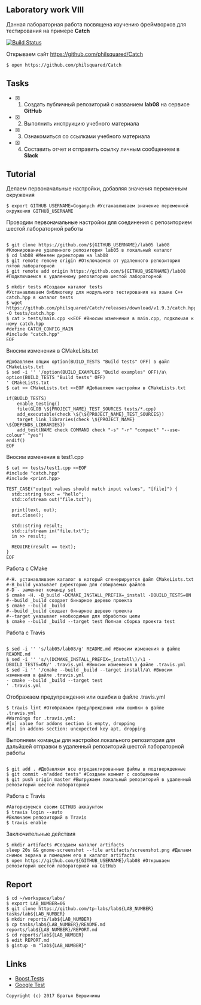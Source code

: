 ## Laboratory work VIII

Данная лабораторная работа посвящена изучению фреймворков для тестирования на примере **Catch**

[![Build Status](https://travis-ci.org/Goganych/lab08.svg?branch=master)](https://travis-ci.org/Goganych/lab08)

Открываем сайт https://github.com/philsquared/Catch
```ShellSession
$ open https://github.com/philsquared/Catch
```

## Tasks

- [X] 1. Создать публичный репозиторий с названием **lab08** на сервисе **GitHub**
- [X] 2. Выполнить инструкцию учебного материала
- [X] 3. Ознакомиться со ссылками учебного материала
- [X] 4. Составить отчет и отправить ссылку личным сообщением в **Slack**

## Tutorial
Делаем первоначальные настройки, добавляя значения переменным окружения
```ShellSession
$ export GITHUB_USERNAME=Goganych #Устанавливаем значение переменной окружения GITHUB_USERNAME
```
Проводим первоначальные настройки для соединения с репозиторием шестой лабораторной работы
```ShellSession

$ git clone https://github.com/${GITHUB_USERNAME}/lab05 lab08 #Клонирование удаленного репозитория lab05 в локальный каталог 
$ cd lab08 #Меняем директорию на lab08
$ git remote remove origin #Отключаемся от удаленного репозитория пятой лабораторной
$ git remote add origin https://github.com/${GITHUB_USERNAME}/lab08 #Подключаемся к удаленному репозиторию шестой лабораторной
```

```ShellSession
$ mkdir tests #Создаем каталог tests
#Устанавливаем библиотеку для модульного тестирования на языке С++ catch.hpp в каталог tests
$ wget https://github.com/philsquared/Catch/releases/download/v1.9.3/catch.hpp -O tests/catch.hpp
$ cat > tests/main.cpp <<EOF #Вносим изменения в main.cpp, подключая к нему catch.hpp
#define CATCH_CONFIG_MAIN
#include "catch.hpp"
EOF
```
Вносим изменения в CMakeLists.txt
```ShellSession
#Добавляем опцию option(BUILD_TESTS "Build tests" OFF) в файл CMakeLists.txt
$ sed -i '' '/option(BUILD_EXAMPLES "Build examples" OFF)/a\
option(BUILD_TESTS "Build tests" OFF)
' CMakeLists.txt
$ cat >> CMakeLists.txt <<EOF #Добавляем настройки в CMakeLists.txt

if(BUILD_TESTS)
	enable_testing()
	file(GLOB \${PROJECT_NAME}_TEST_SOURCES tests/*.cpp)
	add_executable(check \${\${PROJECT_NAME}_TEST_SOURCES})
	target_link_libraries(check \${PROJECT_NAME} \${DEPENDS_LIBRARIES})
	add_test(NAME check COMMAND check "-s" "-r" "compact" "--use-colour" "yes")
endif()
EOF
```
Вносим изменения в test1.cpp
```ShellSession
$ cat >> tests/test1.cpp <<EOF
#include "catch.hpp"
#include <print.hpp>

TEST_CASE("output values should match input values", "[file]") {
  std::string text = "hello";
  std::ofstream out("file.txt");

  print(text, out);
  out.close();

  std::string result;
  std::ifstream in("file.txt");
  in >> result;

  REQUIRE(result == text);
}
EOF
```
Работа с CMake
```ShellSession
#-H. устанавливаем каталог в который сгенерируется файл CMakeLists.txt
#-B_build указывает директорию для собираемых файлов
#-D - заменяет команду set
$ cmake -H. -B_build -DCMAKE_INSTALL_PREFIX=_install -DBUILD_TESTS=ON
#--build _build создает бинарное дерево проекта
$ cmake --build _build
#--build _build создает бинарное дерево проекта
#--target указывает необходимые для обработки цели
$ cmake --build _build --target test Полная сборка проекта test
```
Работа с Travis
```ShellSession

$ sed -i '' 's/lab05/lab08/g' README.md #Вносим изменения в файле README.md
$ sed -i '' 's/\(DCMAKE_INSTALL_PREFIX=_install\)/\1 -DBUILD_TESTS=ON/' .travis.yml #Вносим изменения в файле .travis.yml
$ sed -i '' '/cmake --build _build --target install/a\ #Вносим изменения в файле .travis.yml
- cmake --build _build --target test
' .travis.yml
```
Отображаем предупреждения или ошибки в файле .travis.yml
```ShellSession
$ travis lint #Отображаем предупреждения или ошибки в файле .travis.yml
#Warnings for .travis.yml:
#[x] value for addons section is empty, dropping
#[x] in addons section: unexpected key apt, dropping
```
Выполняем команды для настройки локального репозитория для дальйшей отправки
в удаленный репозиторий шестой лабораторной работы
```ShellSession

$ git add . #Добавляем все отредактированные файлы в подтвержденные
$ git commit -m"added tests" #Создаем коммит с сообщением
$ git push origin master #Выгружаем локальный репозиторий в удаленный репозиторий шестой лабораторной
```
Работа с Travis
```ShellSession
#Авторизуемся своим GITHUB аккаунтом
$ travis login --auto
#Включаем репозиторий в Travis
$ travis enable
```
Заключительные действия
```ShellSession
$ mkdir artifacts #Создаем каталог artifacts
sleep 20s && gnome-screenshot --file artifacts/screenshot.png #Делаем снимок экрана и помещаем его в каталог artifacts
$ open https://github.com/${GITHUB_USERNAME}/lab08 #Открываем репозиторий шестой лабораторной на GitHub
```

## Report

```ShellSession
$ cd ~/workspace/labs/
$ export LAB_NUMBER=06
$ git clone https://github.com/tp-labs/lab${LAB_NUMBER} tasks/lab${LAB_NUMBER}
$ mkdir reports/lab${LAB_NUMBER}
$ cp tasks/lab${LAB_NUMBER}/README.md reports/lab${LAB_NUMBER}/REPORT.md
$ cd reports/lab${LAB_NUMBER}
$ edit REPORT.md
$ gistup -m "lab${LAB_NUMBER}"
```

## Links

- [Boost.Tests](http://www.boost.org/doc/libs/1_63_0/libs/test/doc/html/)
- [Google Test](https://github.com/google/googletest)

```
Copyright (c) 2017 Братья Вершинины
```
